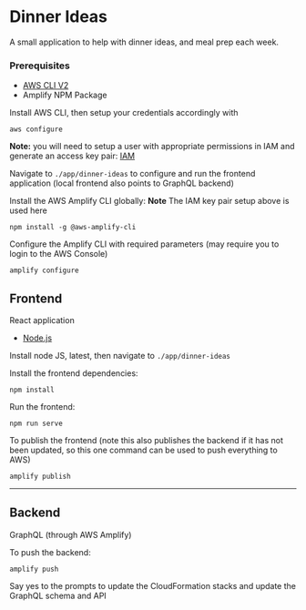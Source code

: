 # Dinner Ideas
A small application to help with dinner ideas, and meal prep each week.

### Prerequisites
- [AWS CLI V2](https://docs.aws.amazon.com/cli/latest/userguide/getting-started-install.html)
- Amplify NPM Package

Install AWS CLI, then setup your credentials accordingly with 

`aws configure`

**Note:** you will need to setup a user with appropriate permissions in IAM and generate an access key pair:
[IAM](https://us-east-1.console.aws.amazon.com/iamv2/home?region=us-west-1#/users)

Navigate to `./app/dinner-ideas` to configure and run the frontend application (local frontend also points to GraphQL backend)

Install the AWS Amplify CLI globally:
**Note** The IAM key pair setup above is used here

`npm install -g @aws-amplify-cli`

Configure the Amplify CLI with required parameters (may require you to login to the AWS Console)

`amplify configure`

## Frontend
React application

- [Node.js](https://nodejs.org)

Install node JS, latest, then navigate to `./app/dinner-ideas`

Install the frontend dependencies:

`npm install`

Run the frontend:

`npm run serve`

To publish the frontend (note this also publishes the backend if it has not been updated, so this one command can be used to push everything to AWS)

`amplify publish`

---

## Backend

GraphQL (through AWS Amplify)

To push the backend:

`amplify push`

Say yes to the prompts to update the CloudFormation stacks and update the GraphQL schema and API
